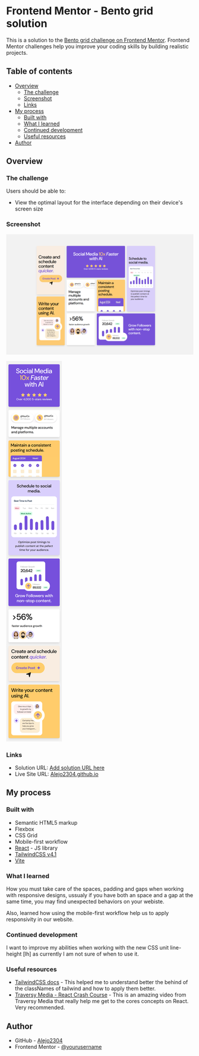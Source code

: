 # Frontend Mentor - Bento grid solution

This is a solution to the [Bento grid challenge on Frontend Mentor](https://www.frontendmentor.io/challenges/bento-grid-RMydElrlOj). Frontend Mentor challenges help you improve your coding skills by building realistic projects. 

## Table of contents

- [Overview](#overview)
  - [The challenge](#the-challenge)
  - [Screenshot](#screenshot)
  - [Links](#links)
- [My process](#my-process)
  - [Built with](#built-with)
  - [What I learned](#what-i-learned)
  - [Continued development](#continued-development)
  - [Useful resources](#useful-resources)
- [Author](#author)

## Overview

### The challenge

Users should be able to:

- View the optimal layout for the interface depending on their device's screen size

### Screenshot

![Desktop](./src/assets/screenshots/bento-grid-desktop.png)

![Mobile](./src/assets/screenshots/bento-grid-mobile.png)

### Links

- Solution URL: [Add solution URL here](https://your-solution-url.com)
- Live Site URL: [Alejo2304.github.io](https://alejo2304.github.io/projects//bento-grid/)

## My process

### Built with

- Semantic HTML5 markup
- Flexbox
- CSS Grid
- Mobile-first workflow
- [React](https://reactjs.org/) - JS library
- [TailwindCSS v4.1](https://tailwindcss.com/)
- [Vite](https://vite.dev/)


### What I learned

How you must take care of the spaces, padding and gaps when working with responsive designs, ussualy if you have both an space and a gap at the same time, you may find unexpected behaviors on your webiste.

Also, learned how using the mobile-first workflow help us to apply responsivity in our website.

### Continued development

I want to improve my abilities when working with the new CSS unit line-height [lh] as currently I am not sure of when to use it.

### Useful resources

- [TailwindCSS docs](https://tailwindcss.com/) - This helped me to understand better the behind of the classNames of tailwind and how to apply them better.
- [Traversy Media - React Crash Course](https://www.youtube.com/watch?v=LDB4uaJ87e0) - This is an amazing video from Traversy Media that really help me get to the cores concepts on React. Very recommended. 

## Author

- GitHub - [Alejo2304](https://github.com/Alejo2304)
- Frontend Mentor - [@yourusername](https://www.frontendmentor.io/profile/Alejo2304)

